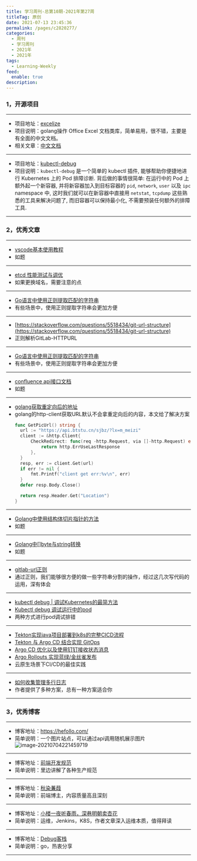 ```yaml
---
title: 学习周刊-总第10期-2021年第27周
titleTag: 原创
date: 2021-07-13 23:45:36
permalink: /pages/c2820277/
categories: 
  - 周刊
  - 学习周刊
  - 2021年
  - 2021年
tags: 
  - Learning-Weekly
feed: 
  enable: true
description: 
---
```


### 1，开源项目

------

- 项目地址：[excelize](https://github.com/360EntSecGroup-Skylar/excelize)
- 项目说明：golang操作 Office Excel 文档类库，简单易用，很不错，主要是有全面的中文文档。
- 相关文章：[中文文档](https://xuri.me/excelize/zh-hans/)

---

- 项目地址：[kubectl-debug](https://github.com/aylei/kubectl-debug)
- 项目说明：`kubectl-debug` 是一个简单的 kubectl 插件, 能够帮助你便捷地进行 Kubernetes 上的 Pod 排障诊断. 背后做的事情很简单: 在运行中的 Pod 上额外起一个新容器, 并将新容器加入到目标容器的 `pid`, `network`, `user` 以及 `ipc` namespace 中, 这时我们就可以在新容器中直接用 `netstat`, `tcpdump` 这些熟悉的工具来解决问题了, 而旧容器可以保持最小化, 不需要预装任何额外的排障工具.

------

### 2，优秀文章

------

- [vscode基本使用教程](https://www.xiebruce.top/1719.html)
- 如题

----

- [etcd 性能测试与调优](https://mp.weixin.qq.com/s/W7GzRMtVS6YWHP89bLUDpA)
- 如果更换域名，需要注意的点

----

- [Go语言中使用正则提取匹配的字符串](https://www.flysnow.org/2018/02/09/go-regexp-extract-text.html)
- 有些场景中，使用正则提取字符串会更加方便

----

- [https://stackoverflow.com/questions/5518434/git-url-structure](https://stackoverflow.com/questions/5518434/git-url-structure)
- 正则解析GitLab-HTTPURL

----

- [Go语言中使用正则提取匹配的字符串](https://www.flysnow.org/2018/02/09/go-regexp-extract-text.html)
- 有些场景中，使用正则提取字符串会更加方便

---

- [confluence api接口文档](https://developer.atlassian.com/cloud/confluence/rest/api-group-content---children-and-descendants/#api-api-content-pageid-move-position-targetid-put)
- 如题

---

- [golang获取重定向后的地址](https://www.cnblogs.com/xiaohunshi/p/12244962.html)
- golang的http-client获取URL默认不会拿重定向后的内容，本文给了解决方案
  ```go
  func GetPicUrl() string {
  	url := "https://api.btstu.cn/sjbz/?lx=m_meizi"
  	client := &http.Client{
  		CheckRedirect: func(req -http.Request, via []-http.Request) error {
  			return http.ErrUseLastResponse
  		},
  	}
  	resp, err := client.Get(url)
  	if err != nil {
  		fmt.Printf("client get err:%v\n", err)
  	}
  	defer resp.Body.Close()

  	return resp.Header.Get("Location")
  }
  ```

---

-  [Golang中使用结构体切片指针的方法](https://www.perfcode.com/p/golang-struct-slice-pointer.html)
-  如题

---

- [Golang中[]byte与string转换](https://segmentfault.com/a/1190000037679588)
- 如题

---

- [gitlab-url正则](https://stackoverflow.com/questions/5518434/git-url-structure)
- 通过正则，我们能够很方便的做一些字符串分割的操作，经过这几次写代码的运用，深有体会

---

- [kubectl debug | 调试Kubernetes的最简方法](https://mp.weixin.qq.com/s/8uN2MySGlgxTed5vwqfFlA)
- [Kubectl debug 调试运行中的pod](https://mp.weixin.qq.com/s/ehZKQ_WZY4_QOT6Cx5TbTA)
- 两种方式进行pod调试排错

---

- [Tekton实现java项目部署到k8s的完整CICD流程](https://cloud.tencent.com/developer/article/1815076)
- [Tekton 与 Argo CD 结合实现 GitOps](https://mp.weixin.qq.com/s/8jCdM3w3rDpAxLuDkLHn8g)
- [Argo CD 优化以及使用钉钉接收状态消息](https://mp.weixin.qq.com/s/D0tO2B-IQvzmZAL_v2p2bQ)
- [Argo Rollouts 实现蓝绿/金丝雀发布](https://mp.weixin.qq.com/s/vTzrNUrG3UvAIQUfbSruow)
- 云原生场景下CI/CD的最佳实践

---

- [如何收集管理多行日志](https://www.qikqiak.com/post/collect-multiline-logs/)
- 作者提供了多种方案，总有一种方案适合你

------

### 3，优秀博客

------

- 博客地址：https://hefollo.com/
- 简单说明：一个图片站点，可以通过api调用随机展示图片
  ![image-20210704221459719](http://t.eryajf.net/imgs/2021/09/e74b2eec5bd459dc.jpg)

----

- 博客地址：[前端开发规范](https://standard.zhangling.me/)
- 简单说明：里边讲解了各种生产规范

----

- 博客地址：[秋染蒹葭](https://zhyjor.github.io/)
- 简单说明：前端博主，内容质量高且深刻

----

- 博客地址：[小楼一夜听春雨，深巷明朝卖杏花](https://blog.csdn.net/qq_34556414)
- 简单说明：运维，Jenkins，K8S，作者文章深入运维本质，值得拜读

---

- 博客地址：[Debug客栈](https://www.debuginn.cn/)
- 简单说明：go，热衷分享

------